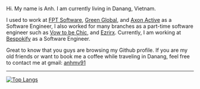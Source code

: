 Hi. My name is Anh. I am currently living in Danang, Vietnam.

I used to work at [FPT Software](https://www.fpt-software.com/), [Green Global](https://greenglobal.vn/en/), and [Axon Active](https://www.axonactive.com/) as a  Software Engineer, I also worked for many branches as a part-time software engineer such as [Vow to be Chic](https://www.vowtobechic.com/), and [Ezrirx](https://ezrirx.com/). Currently, I am working at [Bespokify](https://bespokify.com/) as a Software Engineer.

Great to know that you guys are browsing my Github profile. If you are my old friends or want to book me a coffee while traveling in Danang, feel free to contact me at gmail: [anhmv91](mailto:anhmv91@gmail.com)

---

[![Top Langs](https://github-readme-stats.vercel.app/api/top-langs/?username=anhmv&layout=compact)](https://github.com/anuraghazra/github-readme-stats)

